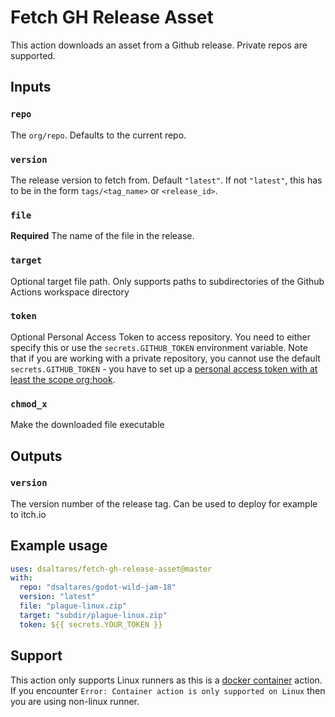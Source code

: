 # Fetch GH Release Asset

This action downloads an asset from a Github release. Private repos are supported.

## Inputs

### `repo`

The `org/repo`. Defaults to the current repo.

### `version`

The release version to fetch from. Default `"latest"`. If not `"latest"`, this has to be in the form `tags/<tag_name>` or `<release_id>`.

### `file`

**Required** The name of the file in the release.

### `target`

Optional target file path. Only supports paths to subdirectories of the Github Actions workspace directory

### `token`

Optional Personal Access Token to access repository. You need to either specify this or use the ``secrets.GITHUB_TOKEN`` environment variable. Note that if you are working with a private repository, you cannot use the default ``secrets.GITHUB_TOKEN`` - you have to set up a [personal access token with at least the scope org:hook](https://github.com/dsaltares/fetch-gh-release-asset/issues/10#issuecomment-668665447).

### `chmod_x`

Make the downloaded file executable

## Outputs

### `version`

The version number of the release tag. Can be used to deploy for example to itch.io

## Example usage

```yaml
uses: dsaltares/fetch-gh-release-asset@master
with:
  repo: "dsaltares/godot-wild-jam-18"
  version: "latest"
  file: "plague-linux.zip"
  target: "subdir/plague-linux.zip"
  token: ${{ secrets.YOUR_TOKEN }}
```

## Support

This action only supports Linux runners as this is a [docker container](https://docs.github.com/en/actions/creating-actions/about-actions#types-of-actions) action. If you encounter `Error: Container action is only supported on Linux` then you are using non-linux runner.
